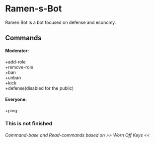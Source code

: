 # Ramen-s-Bot
Ramen Bot is a bot focused on defense and economy.

## Commands
#### Moderator:

 +add-role<br>
 +remove-role<br>
 +ban<br>
 +unban<br>
 +kick<br>
 +defense(disabled for the public)<br>

#### Everyone:

 +ping

### This is not finished 


###### Command-base and Read-commands based on >> Worn Off Keys <<
